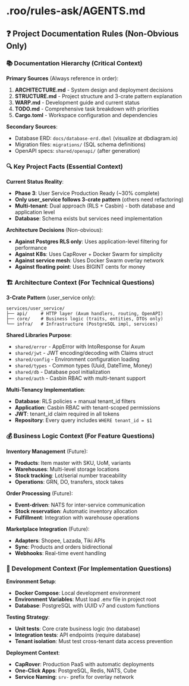 # .roo/rules-ask/AGENTS.md

## ❓ Project Documentation Rules (Non-Obvious Only)

### 📚 Documentation Hierarchy (Critical Context)

**Primary Sources** (Always reference in order):
1. **ARCHITECTURE.md** - System design and deployment decisions
2. **STRUCTURE.md** - Project structure and 3-crate pattern explanation
3. **WARP.md** - Development guide and current status
4. **TODO.md** - Comprehensive task breakdown with priorities
5. **Cargo.toml** - Workspace configuration and dependencies

**Secondary Sources**:
- Database ERD: `docs/database-erd.dbml` (visualize at dbdiagram.io)
- Migration files: `migrations/` (SQL schema definitions)
- OpenAPI specs: `shared/openapi/` (after generation)

### 🔍 Key Project Facts (Essential Context)

**Current Status Reality**:
- **Phase 3**: User Service Production Ready (~30% complete)
- **Only user_service follows 3-crate pattern** (others need refactoring)
- **Multi-tenant**: Dual approach (RLS + Casbin) - both database and application level
- **Database**: Schema exists but services need implementation

**Architecture Decisions** (Non-obvious):
- **Against Postgres RLS only**: Uses application-level filtering for performance
- **Against K8s**: Uses CapRover + Docker Swarm for simplicity
- **Against service mesh**: Uses Docker Swarm overlay network
- **Against floating point**: Uses BIGINT cents for money

### 🏗️ Architecture Context (For Technical Questions)

**3-Crate Pattern** (user_service only):
```
services/user_service/
├── api/     # HTTP layer (Axum handlers, routing, OpenAPI)
├── core/    # Business logic (traits, entities, DTOs only)
└── infra/   # Infrastructure (PostgreSQL impl, services)
```

**Shared Libraries Purpose**:
- `shared/error` - AppError with IntoResponse for Axum
- `shared/jwt` - JWT encoding/decoding with Claims struct
- `shared/config` - Environment configuration loading
- `shared/types` - Common types (Uuid, DateTime, Money)
- `shared/db` - Database pool initialization
- `shared/auth` - Casbin RBAC with multi-tenant support

**Multi-Tenancy Implementation**:
- **Database**: RLS policies + manual tenant_id filters
- **Application**: Casbin RBAC with tenant-scoped permissions
- **JWT**: tenant_id claim required in all tokens
- **Repository**: Every query includes `WHERE tenant_id = $1`

### 💰 Business Logic Context (For Feature Questions)

**Inventory Management** (Future):
- **Products**: Item master with SKU, UoM, variants
- **Warehouses**: Multi-level storage locations
- **Stock tracking**: Lot/serial number traceability
- **Operations**: GRN, DO, transfers, stock takes

**Order Processing** (Future):
- **Event-driven**: NATS for inter-service communication
- **Stock reservation**: Automatic inventory allocation
- **Fulfillment**: Integration with warehouse operations

**Marketplace Integration** (Future):
- **Adapters**: Shopee, Lazada, Tiki APIs
- **Sync**: Products and orders bidirectional
- **Webhooks**: Real-time event handling

### 🚀 Development Context (For Implementation Questions)

**Environment Setup**:
- **Docker Compose**: Local development environment
- **Environment Variables**: Must load .env file in project root
- **Database**: PostgreSQL with UUID v7 and custom functions

**Testing Strategy**:
- **Unit tests**: Core crate business logic (no database)
- **Integration tests**: API endpoints (require database)
- **Tenant isolation**: Must test cross-tenant data access prevention

**Deployment Context**:
- **CapRover**: Production PaaS with automatic deployments
- **One-Click Apps**: PostgreSQL, Redis, NATS, Cube
- **Service Naming**: `srv-` prefix for overlay network